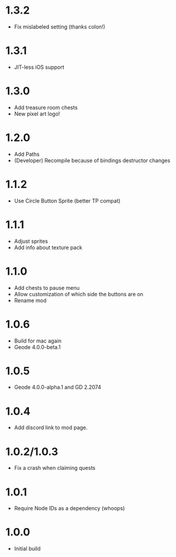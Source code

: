 # 1.3.2
- Fix mislabeled setting (thanks colon!)
# 1.3.1
- JIT-less iOS support
# 1.3.0
- Add treasure room chests
- New pixel art logo!
# 1.2.0
- Add Paths
- (Developer) Recompile because of bindings destructor changes
# 1.1.2
- Use Circle Button Sprite (better TP compat)
# 1.1.1
- Adjust sprites
- Add info about texture pack
# 1.1.0
- Add chests to pause menu
- Allow customization of which side the buttons are on
- Rename mod
# 1.0.6
- Build for mac again
- Geode 4.0.0-beta.1
# 1.0.5
- Geode 4.0.0-alpha.1 and GD 2.2074
# 1.0.4
- Add discord link to mod page.
# 1.0.2/1.0.3
- Fix a crash when claiming quests
# 1.0.1
- Require Node IDs as a dependency (whoops)
# 1.0.0
- Initial build
